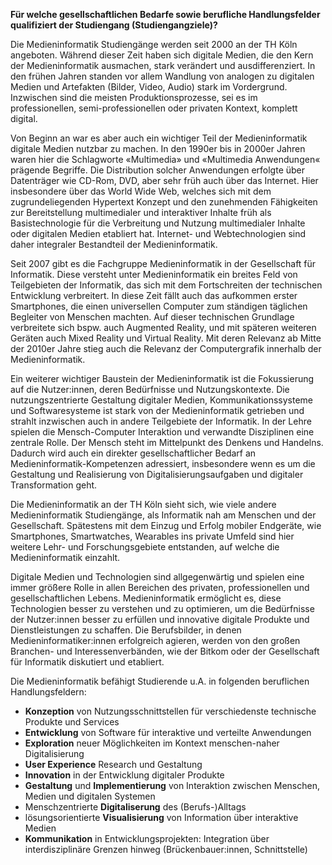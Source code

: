 **Für welche gesellschaftlichen Bedarfe sowie berufliche Handlungsfelder qualifiziert der Studiengang (Studiengangziele)?**

Die Medieninformatik Studiengänge werden seit 2000 an der TH Köln angeboten. Während dieser Zeit haben sich digitale Medien, die den Kern der Medieninformatik ausmachen, stark verändert und ausdifferenziert. In den frühen Jahren standen vor allem Wandlung von analogen zu digitalen Medien und Artefakten (Bilder, Video, Audio) stark im Vordergrund. Inzwischen sind die meisten Produktionsprozesse, sei es im professionellen, semi-professionellen oder privaten Kontext, komplett digital.

Von Beginn an war es aber auch ein wichtiger Teil der Medieninformatik digitale Medien nutzbar zu machen. In den 1990er bis in 2000er Jahren waren hier die Schlagworte «Multimedia» und «Multimedia Anwendungen« prägende Begriffe. Die Distribution solcher Anwendungen erfolgte über Datenträger wie CD-Rom, DVD, aber sehr früh auch über das Internet. Hier insbesondere über das World Wide Web, welches sich mit dem zugrundeliegenden Hypertext Konzept und den zunehmenden Fähigkeiten zur Bereitstellung multimedialer und interaktiver Inhalte früh als Basistechnologie für die Verbreitung und Nutzung multimedialer Inhalte oder digitalen Medien etabliert hat. Internet- und Webtechnologien sind daher integraler Bestandteil der Medieninformatik.

Seit 2007 gibt es die Fachgruppe Medieninformatik in der Gesellschaft für Informatik. Diese versteht unter Medieninformatik ein breites Feld von Teilgebieten der Informatik, das sich mit dem Fortschreiten der technischen Entwicklung verbreitert. In diese Zeit fällt auch das aufkommen erster Smartphones, die einen universellen Computer zum ständigen täglichen Begleiter von Menschen machten. Auf dieser technischen Grundlage verbreitete sich bspw. auch Augmented Reality, und mit späteren weiteren Geräten auch Mixed Reality und Virtual Reality. Mit deren Relevanz ab Mitte der 2010er Jahre stieg auch die Relevanz der Computergrafik innerhalb der Medieninformatik.

Ein weiterer wichtiger Baustein der Medieninformatik ist die Fokussierung auf die Nutzer:innen, deren Bedürfnisse und Nutzungskontexte. Die nutzungszentrierte Gestaltung digitaler Medien, Kommunikationssysteme und Softwaresysteme ist stark von der Medieninformatik getrieben und strahlt inzwischen auch in andere Teilgebiete der Informatik. In der Lehre spielen die Mensch-Computer Interaktion und verwandte Disziplinen eine zentrale Rolle. Der Mensch steht im Mittelpunkt des Denkens und Handelns. Dadurch wird auch ein direkter gesellschaftlicher Bedarf an Medieninformatik-Kompetenzen adressiert, insbesondere wenn es um die Gestaltung und Realisierung von Digitalisierungsaufgaben und digitaler Transformation geht.

Die Medieninformatik an der TH Köln sieht sich, wie viele andere Medieninformatik Studiengänge, als Informatik nah am Menschen und der Gesellschaft. Spätestens mit dem Einzug und Erfolg mobiler Endgeräte, wie Smartphones, Smartwatches, Wearables ins private Umfeld sind hier weitere Lehr- und Forschungsgebiete entstanden, auf welche die Medieninformatik einzahlt. 

Digitale Medien und Technologien sind allgegenwärtig und spielen eine immer größere Rolle in allen Bereichen des privaten, professionellen und gesellschaftlichen Lebens. Medieninformatik ermöglicht es, diese Technologien besser zu verstehen und zu optimieren, um die Bedürfnisse der Nutzer:innen besser zu erfüllen und innovative digitale Produkte und Dienstleistungen zu schaffen. Die Berufsbilder, in denen Medieninformatiker:innen erfolgreich agieren, werden von den großen Branchen- und Interessenverbänden, wie der Bitkom oder der Gesellschaft für Informatik diskutiert und etabliert.

Die Medieninformatik befähigt Studierende u.A. in folgenden beruflichen Handlungsfeldern:
- **Konzeption** von Nutzungsschnittstellen für verschiedenste technische Produkte und Services
- **Entwicklung** von Software für interaktive und verteilte Anwendungen
- **Exploration** neuer Möglichkeiten im Kontext menschen-naher Digitalisierung
- **User Experience** Research und Gestaltung
- **Innovation** in der Entwicklung digitaler Produkte
- **Gestaltung** und **Implementierung** von Interaktion zwischen Menschen, Medien und digitalen Systemen
- Menschzentrierte **Digitaliserung** des (Berufs-)Alltags
- lösungsorientierte **Visualisierung** von Information über interaktive Medien
- **Kommunikation** in Entwicklungsprojekten: Integration über interdisziplinäre Grenzen hinweg (Brückenbauer:innen, Schnittstelle)